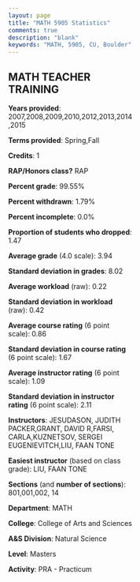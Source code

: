 ```yaml
---
layout: page
title: "MATH 5905 Statistics"
comments: true
description: "blank"
keywords: "MATH, 5905, CU, Boulder"
--- 
```

<head>
<script src="https://ajax.googleapis.com/ajax/libs/jquery/2.1.3/jquery.min.js"></script>
<script src="https://dl.dropboxusercontent.com/s/pc42nxpaw1ea4o9/highcharts.js?dl=0"></script>
<!-- <script src="../assets/js/highcharts.js"></script> -->
<style type="text/css">@font-face {
	font-family: "Bebas Neue";
	src: url(https://www.filehosting.org/file/details/544349/BebasNeue%20Regular.otf) format("opentype");
	}
	h1.Bebas { 
		font-family: "Bebas Neue", Verdana, Tahoma;
	}
</style>
</head>
<body>
	<div id="container" style="float: right; width: 45%; height: 88%; margin-left: 2.5%; margin-right: 2.5%;"></div>
	<script language="JavaScript">
		$(document).ready(function() {
		var chart = {type: 'column'};
		var title = {text: 'Grade Distribution'};
		var xAxis = {categories: ['A','B','C','D','F'],crosshair: true};
		var yAxis = {min: 0,title: {text: 'Percentage'}};
		var tooltip = {headerFormat: '<center><b><span style="font-size:20px">{point.key}</span></b></center>',
		               pointFormat: '<td style="padding:0"><b>{point.y:.1f}%</b></td>',
		               footerFormat: '</table>',shared: true,useHTML: true};
		var plotOptions = {column: {pointPadding: 0.0,borderWidth: 0}};  
		var credits = {enabled: false};var series= [{name: 'Percent',data: [96.0,3.0,0.5,0.5,0.0,]}];
		var json = {};
		json.chart = chart;
		json.title = title;
		json.tooltip = tooltip;
		json.xAxis = xAxis;
		json.yAxis = yAxis;  
		json.series = series;
		json.plotOptions = plotOptions;  
		json.credits = credits;
		$('#container').highcharts(json);
	});
	</script>
</body>
			   
## MATH TEACHER TRAINING

**Years provided**: 2007,2008,2009,2010,2012,2013,2014,2015

**Terms provided**: Spring,Fall

**Credits**: 1

**RAP/Honors class?** RAP

**Percent grade**: 99.55%

**Percent withdrawn**: 1.79%

**Percent incomplete**: 0.0%

**Proportion of students who dropped**: 1.47

**Average grade** (4.0 scale): 3.94

**Standard deviation in grades**: 8.02

**Average workload** (raw): 0.22

**Standard deviation in workload** (raw): 0.42

**Average course rating** (6 point scale): 0.86

**Standard deviation in course rating** (6 point scale): 1.67

**Average instructor rating** (6 point scale): 1.09

**Standard deviation in instructor rating** (6 point scale): 2.11

**Instructors**: JESUDASON, JUDITH PACKER,GRANT, DAVID R,FARSI, CARLA,KUZNETSOV, SERGEI EUGENIEVITCH,LIU, FAAN TONE

**Easiest instructor** (based on class grade): LIU, FAAN TONE

**Sections** (and **number of sections**): 801,001,002, 14

**Department**: MATH

**College**: College of Arts and Sciences

**A&S Division**: Natural Science

**Level**: Masters

**Activity**: PRA - Practicum